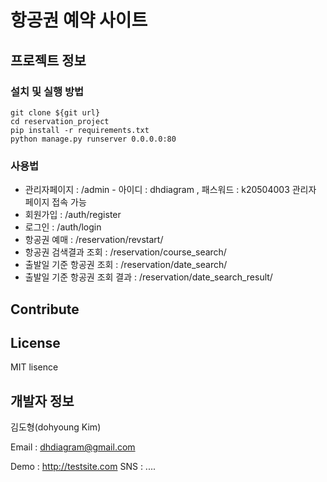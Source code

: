# 항공권 예약 사이트 

## 프로젝트 정보


### 설치 및 실행 방법
    
    git clone ${git url}
    cd reservation_project
    pip install -r requirements.txt
    python manage.py runserver 0.0.0.0:80   

### 사용법
- 관리자페이지 : /admin - 아이디 : dhdiagram , 패스워드 : k20504003 관리자 페이지 접속 가능
- 회원가입 : /auth/register
- 로그인 : /auth/login
- 항공권 예매 : /reservation/revstart/
- 항공권 검색결과 조회 : /reservation/course_search/
- 출발일 기준 항공권 조회 : /reservation/date_search/
- 출발일 기준 항공권 조회 결과 : /reservation/date_search_result/



## Contribute


## License

MIT lisence

## 개발자 정보

김도형(dohyoung Kim)

Email : dhdiagram@gmail.com

Demo : http://testsite.com
SNS :  ....

